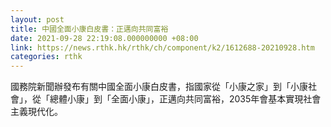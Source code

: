 ```yaml
---
layout: post
title: 中國全面小康白皮書：正邁向共同富裕
date: 2021-09-28 22:19:08.000000000 +08:00
link: https://news.rthk.hk/rthk/ch/component/k2/1612688-20210928.htm
categories: rthk
---
```


國務院新聞辦發布有關中國全面小康白皮書，指國家從「小康之家」到「小康社會」，從「總體小康」到「全面小康」，正邁向共同富裕，2035年會基本實現社會主義現代化。
